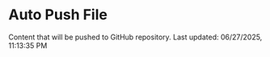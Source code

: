 # Auto Push File

Content that will be pushed to GitHub repository.
Last updated: 06/27/2025, 11:13:35 PM